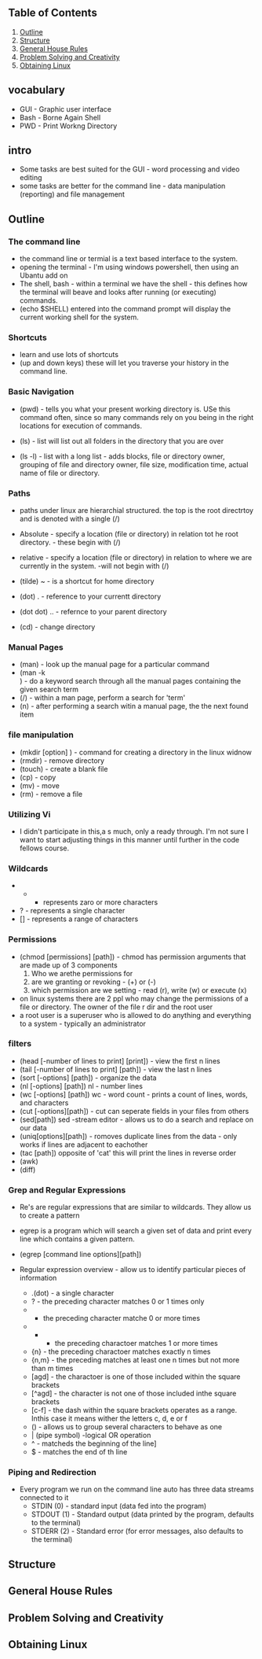 
## Table of Contents
1. [Outline](#Outline)
1. [Structure](#Structure)
1. [General House Rules](#General-House-Rules)
1. [Problem Solving and Creativity](#Problem-Solving-and-Creativity)
1. [Obtaining Linux](#Obtaining-Linux)

## vocabulary
- GUI - Graphic user interface
- Bash - Borne Again Shell
- PWD - Print Workng Directory


## intro
- Some tasks are best suited for the GUI - word processing and video editing
- some tasks are better for the command line - data manipulation (reporting) and file management

## Outline
### The command line
- the command line or termial is a text based interface to the system.
- opening the terminal - I'm using windows powershell, then using an Ubantu add on
- The shell, bash - within a terminal we have the shell - this defines how the terminal will beave and looks after running (or executing) commands.
- (echo $SHELL) entered into the command prompt will display the current working shell for the system.

### Shortcuts
- learn and use lots of shortcuts
- (up and down keys) these will let you traverse your history in the command line.

### Basic Navigation
- (pwd) - tells you what your present working directory is. USe this command often, since so many commands rely on you being in the right locations for execution of commands.

- (ls) - list will list out all folders in the directory that you are over
- (ls -l) - list with a long list - adds blocks, file or directory owner, grouping of file and directory owner, file size, modification time, actual name of file or directory.

### Paths
- paths under linux are hierarchial structured.  the top is the root directrtoy and is denoted with a single (/)
- Absolute - specify a location (file or directory) in relation tot he root directory. - these begin with (/)
- relative - specify a location (file or directory) in relation to where we are currently in the system. -will not begin with (/)
- (tilde) ~ - is a shortcut for home directory
- (dot) . - reference to your currentt directory
- (dot dot) .. - refernce to your parent directory

- (cd) - change directory

### Manual Pages
- (man<command>) - look up the manual page for a particular command
- (man -k <search term>) - do a keyword search through all the manual pages containing the given search term
- (/<term>) - within a man page, perform a search for 'term'
- (n) - after performing a search witin a manual page, the the next found item

### file manipulation
- (mkdir [option] <directory>) - command for creating a directory in the linux widnow
- (rmdir) - remove directory
- (touch) - create a blank file
- (cp) - copy
- (mv) - move
- (rm) - remove a file

### Utilizing Vi
- I didn't participate in this,a s much, only a ready through. I'm not sure I want to start adjusting things in this manner until further in the code fellows course.

### Wildcards
- * - represents zaro or more characters
- ? - represents a single character
- [] - represents a range of characters

### Permissions
- (chmod [permissions] [path]) -  chmod has permission arguments that are made up of 3 components
    1. Who we arethe permissions for
    2. are we granting or revoking - (+) or (-)
    3. which permission are we setting - read (r), write (w) or execute (x)
- on linux systems there are 2 ppl who may change the permissions of a file or directory. The owner of the file r dir and the root user
- a root user is a superuser who is allowed to do anything and everything to a system - typically an administrator

### filters
- (head [-number of lines to print] [print]) - view the first n lines
- (tail [-number of lines to print] [path]) - view the last n lines
- (sort [-options] [path]) - organize the data
- (nl [-options] [path]) nl - number lines
- (wc [-options] [path]) wc - word count - prints a count of lines, words, and characters
- (cut [-options][path]) - cut can seperate fields in your files from others
- (sed<expression>[path]) sed -stream editor - allows us to do a search and replace on our data
- (uniq[options][path]) - romoves duplicate lines from the data - only works if lines are adjacent to eachother
- (tac [path]) opposite of 'cat' this will print the lines in reverse order
- (awk)
- (diff)

### Grep and Regular Expressions
- Re's are regular expressions that are similar to wildcards. They allow us to create a pattern
- egrep is a program which will search a given set of data and print every line which contains a given pattern. 
- (egrep [command line options]<pattern>[path])

- Regular expression overview - allow us to identify particular pieces of information
    - .(dot) - a single character
    - ? - the preceding character matches 0 or 1 times only
    - * the preceding character matche 0 or more times 
    - + - the preceding charactoer matches 1 or more times
    - {n} - the preceding charactoer matches exactly n times
    - {n,m} - the preceding matches at least one n times but not more than m times
    - [agd] - the charactoer is one of those included within the square brackets 
    - [^agd] - the character is not one of those included inthe square brackets
    - [c-f] - the dash within the square brackets operates as a range. Inthis case it means wither the letters c, d, e or f
    - () - allows us to group several characters to behave as one
    - | (pipe symbol) -logical OR operation
    - ^ - matcheds the beginning of the line]
    - $ - matches the end of th line

### Piping and Redirection
- Every program we run on the command line auto has three data streams connected to it
    - STDIN (0) - standard input (data fed into the program)
    - STDOUT (1) - Standard output (data printed by the program, defaults to the terminal)
    - STDERR (2) - Standard error (for error messages, also defaults to the terminal)


## Structure


## General House Rules


## Problem Solving and Creativity


## Obtaining Linux


